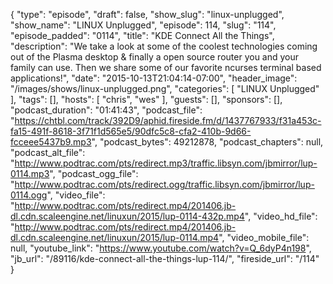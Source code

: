 {
  "type": "episode",
  "draft": false,
  "show_slug": "linux-unplugged",
  "show_name": "LINUX Unplugged",
  "episode": 114,
  "slug": "114",
  "episode_padded": "0114",
  "title": "KDE Connect All the Things",
  "description": "We take a look at some of the coolest technologies coming out of the Plasma desktop & finally a open source router you and your family can use. Then we share some of our favorite ncurses terminal based applications!",
  "date": "2015-10-13T21:04:14-07:00",
  "header_image": "/images/shows/linux-unplugged.png",
  "categories": [
    "LINUX Unplugged"
  ],
  "tags": [],
  "hosts": [
    "chris",
    "wes"
  ],
  "guests": [],
  "sponsors": [],
  "podcast_duration": "01:41:43",
  "podcast_file": "https://chtbl.com/track/392D9/aphid.fireside.fm/d/1437767933/f31a453c-fa15-491f-8618-3f71f1d565e5/90dfc5c8-cfa2-410b-9d66-fcceee5437b9.mp3",
  "podcast_bytes": 49212878,
  "podcast_chapters": null,
  "podcast_alt_file": "http://www.podtrac.com/pts/redirect.mp3/traffic.libsyn.com/jbmirror/lup-0114.mp3",
  "podcast_ogg_file": "http://www.podtrac.com/pts/redirect.ogg/traffic.libsyn.com/jbmirror/lup-0114.ogg",
  "video_file": "http://www.podtrac.com/pts/redirect.mp4/201406.jb-dl.cdn.scaleengine.net/linuxun/2015/lup-0114-432p.mp4",
  "video_hd_file": "http://www.podtrac.com/pts/redirect.mp4/201406.jb-dl.cdn.scaleengine.net/linuxun/2015/lup-0114.mp4",
  "video_mobile_file": null,
  "youtube_link": "https://www.youtube.com/watch?v=Q_6dyP4n198",
  "jb_url": "/89116/kde-connect-all-the-things-lup-114/",
  "fireside_url": "/114"
}

